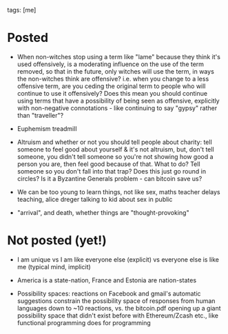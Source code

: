 tags: [me]
# Posted
* When non-witches stop using a term like "lame" because they think it's used offensively, is a moderating influence on the use of the term removed, so that in the future, only witches will use the term, in ways the non-witches think are offensive? i.e. when you change to a less offensive term, are you ceding the original term to people who will continue to use it offensively?
Does this mean you should continue using terms that have a possibility of being seen as offensive, explicitly with non-negative connotations - like continuing to say "gypsy" rather than "traveller"?

* Euphemism treadmill
* Altruism and whether or not you should tell people about charity: tell someone to feel good about yourself & it's not altruism, but, don't tell someone, you didn't tell someone so you're not showing how good a person you are, then feel good because of that. What to do? Tell someone so you don't fall into that trap? Does this just go round in circles? Is it a Byzantine Generals problem - can bitcoin save us?
* We can be too young to learn things, not like sex, maths teacher delays teaching, alice dreger talking to kid about sex in public
* "arrival", and death, whether things are "thought-provoking"

# Not posted (yet!)
* I am unique vs I am like everyone else (explicit) vs everyone else is like me (typical mind, implicit)

* America is a state-nation, France and Estonia are nation-states

* Possibility spaces: reactions on Facebook and gmail's automatic suggestions constrain the possibility space of responses from human languages down to \~10 reactions, vs. the bitcoin.pdf opening up a giant possibility space that didn't exist before with Ethereum/Zcash etc., like functional programming does for programming